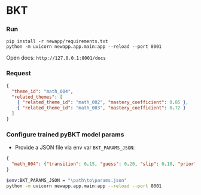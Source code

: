 # BKT 

### Run

```
pip install -r newapp/requirements.txt
python -m uvicorn newapp.app.main:app --reload --port 8001
```

Open docs: `http://127.0.0.1:8001/docs`

### Request

```json
{
  "theme_id": "math_004",
  "related_themes": [
    { "related_theme_id": "math_002", "mastery_coefficient": 0.85 },
    { "related_theme_id": "math_003", "mastery_coefficient": 0.72 }
  ]
}
```

### Configure trained pyBKT model params

- Provide a JSON file via env var `BKT_PARAMS_JSON`:

```json
{
  "math_004": {"transition": 0.15, "guess": 0.20, "slip": 0.10, "prior": 0.10}
}
```

```bash
$env:BKT_PARAMS_JSON = "\path\to\params.json" 
python -m uvicorn newapp.app.main:app --reload --port 8001
```